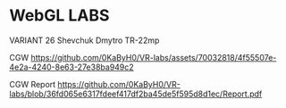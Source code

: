 # WebGL LABS

VARIANT 26 Shevchuk Dmytro TR-22mp

CGW
https://github.com/0KaByH0/VR-labs/assets/70032818/4f55507e-4e2a-4240-8e63-27e38ba949c2

CGW Report
https://github.com/0KaByH0/VR-labs/blob/36fd065e6317fdeef417df2ba45de5f595d8d1ec/Report.pdf
